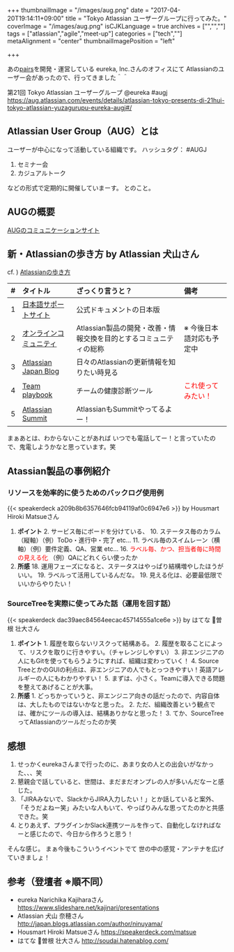 +++
thumbnailImage = "/images/aug.png"
date = "2017-04-20T19:14:11+09:00"
title = "Tokyo Atlassian ユーザーグループに行ってみた。"
coverImage = "/images/aug.png"
isCJKLanguage = true
archives = ["","",""]
tags = ["atlassian","agile","meet-up"]
categories = ["tech",""]
metaAlignment = "center"
thumbnailImagePosition = "left"

+++

あの[pairs](https://www.pairs.lv/)を開発・運営している
eureka, Inc.さんのオフィスにて
Atlassianのユーザー会があったので、行ってきました＾＾

第21回 Tokyo Atlassian ユーザーグループ @eureka #augj
https://aug.atlassian.com/events/details/atlassian-tokyo-presents-di-21hui-tokyo-atlassian-yuzagurupu-eureka-augj#/


## Atlassian User Group（AUG）とは

ユーザーが中心になって活動している組織です。
ハッシュタグ： #AUGJ

  1. セミナー会
  2. カジュアルトーク

などの形式で定期的に開催していまーす。
とのこと。


## AUGの概要
[AUGのコミュニケーションサイト](https://aug.atlassian.com/)

## 新・Atlassianの歩き方  by Atlassian 犬山さん
cf. ) [Atlassianの歩き方](http://qiita.com/kunny53/items/06759877d321c799df95)

|#|タイトル|ざっくり言うと？|備考|
|:-----------:|:------------|:------------|:------------|
|1|[日本語サポートサイト](https://confluence.atlassian.com/jpns)|公式ドキュメントの日本版||
|2|[オンラインコミュニティ](https://community.atlassian.com/)|Atlassian製品の開発・改善・情報交換を目的とするコミュニティの総称|※ 今後日本語対応も予定中|
|3|[Atlassian Japan Blog](http://japan.blogs.atlassian.com/)|日々のAtlassianの更新情報を知りたい時見る||
|4|[Team playbook](https://ja.atlassian.com/team-playbook)|チームの健康診断ツール|<font color="Red">これ使ってみたい！</font>|
|5|[Atlassian Summit](https://www.atlassian.com/company/events/summit)|AtlassianもSummitやってるよー！|  |
  まぁあとは、わからないことがあれば
  いつでも電話してー！と言っていたので、鬼電しようかなと思っています。笑

## Atassian製品の事例紹介

### リソースを効率的に使うためのバックログ使用例
  {{< speakerdeck a209b8b6357646fcb94119af0c6947e6 >}}
  by Housmart Hiroki Matsueさん

  1. **ポイント**
    2. サービス毎にボードを分けている、
    10. ステータス毎のカラム（縦軸）（例）ToDo・進行中・完了 etc...
    11. ラベル毎のスイムレーン（横軸）（例）要件定義、QA、営業 etc...
    16. <font color="Red">ラベル毎、かつ、担当者毎に時間の見える化</font>  （例）QAにどれくらい使ったか
  17. **所感**
    18. 運用フェーズになると、ステータスはやっぱり結構増やしたほうがいい。
    19. ラベルって活用しているんだな。
    19. 見える化は、必要最低限でいいからやりたい！

### SourceTreeを実際に使ってみた話（運用を回す話）
  {{< speakerdeck dac39aec84564eecac45714555a1ce6e >}}
  by はてな 曽根 壮大さん

  1. **ポイント**
    1. 履歴を取らないリスクって結構ある。
    2. 履歴を取ることによって、リスクを取りに行きやすい。（チャレンジしやすい）
    3. 非エンジニアの人にもGitを使ってもらうようにすれば、組織は変わっていく！
    4. Source TreeとかのGUIの利点は、非エンジニアの人でもとっつきやすい！英語アレルギーの人にもわかりやすい！
    5. まずは、小さく。Teamに導入できる問題を整えてあげることが大事。
  2. **所感**
    1. どっちかっていうと、非エンジニア向きの話だったので、内容自体は、大したものではないかなと思った。
    2. ただ、組織改善という観点では、確かにツールの導入は、結構ありかなと思った！
    3. てか、SourceTreeってAtlassianのツールだったのか笑

## 感想
1. せっかくeurekaさんまで行ったのに、あまり女の人との出会いがなかった、、、笑
2. 懇親会で話していると、世間は、まだまだオンプレの人が多いんだなーと感じた。
3. 「JIRAみないで、SlackからJIRA入力したい！」とか話していると案外、「そうだよねー笑」みたいな人もいて、やっぱりみんな思ってたのかと共感できた。笑
4. とりあえず、プラグインかSlack連携ツールを作って、自動化しなければなーと感じたので、今日から作ろうと思う！

そんな感じ。
まぁ今後もこういうイベントでて
世の中の感覚・アンテナを広げていきましょ！

## 参考（登壇者 ※順不同）
- eureka Narichika Kajiharaさん
https://www.slideshare.net/kajinari/presentations
- Atlassian 犬山 奈穂さん
http://japan.blogs.atlassian.com/author/ninuyama/
- Housmart Hiroki Matsueさん
https://speakerdeck.com/matsue
- はてな 曽根 壮大さん
http://soudai.hatenablog.com/

